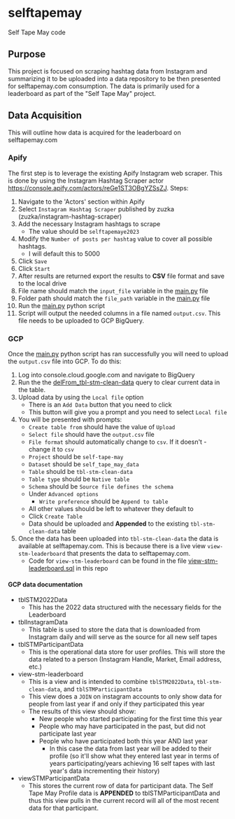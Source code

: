 # selftapemay
Self Tape May code

## Purpose
This project is focused on scraping hashtag data from Instagram and summarizing it to be uploaded into a data repository to be then presented for selftapemay.com consumption.  The data is primarily used for a leaderboard as part of the "Self Tape May" project.

## Data Acquisition
This will outline how data is acquired for the leaderboard on selftapemay.com

### Apify
The first step is to leverage the existing Apify Instagram web scraper.  This is done by using the Instagram Hashtag Scraper actor https://console.apify.com/actors/reGe1ST3OBgYZSsZJ.
Steps:
1) Navigate to the 'Actors' section within Apify
2) Select `Instagram Hashtag Scraper` published by zuzka (zuzka/instagram-hashtag-scraper)
3) Add the necessary Instagram hashtags to scrape
    - The value should be `selftapemaye2023`
4) Modify the `Number of posts per hashtag` value to cover all possible hashtags.
    - I will default this to 5000
5) Click `Save`
6) Click `Start`
7) After results are returned export the results to **CSV** file format and save to the local drive
8) File name should match the `input_file` variable in the [main.py](https://github.com/JHGelpi/selftapemay/blob/main/main.py) file
9) Folder path should match the `file_path` variable in the [main.py](https://github.com/JHGelpi/selftapemay/blob/main/main.py) file
10) Run the [main.py](https://github.com/JHGelpi/selftapemay/blob/main/main.py) python script
11) Script will output the needed columns in a file named `output.csv`.  This file needs to be uploaded to GCP BigQuery.
### GCP
Once the [main.py](https://github.com/JHGelpi/selftapemay/blob/main/main.py) python script has ran successfully you will need to upload the `output.csv` file into GCP.  To do this:
1) Log into console.cloud.google.com and navigate to BigQuery
2) Run the the [delFrom_tbl-stm-clean-data](https://github.com/JHGelpi/selftapemay/blob/main/delFrom_tbl-stm-clean-data.sql) query to clear current data in the table.
3) Upload data by using the `Local file` option
    - There is an `Add Data` button that you need to click
    - This button will give you a prompt and you need to select `Local file`
4) You will be presented with prompts:
    - `Create table from` should have the value of `Upload`
    - `Select file` should have the `output.csv` file
    - `File format` should automatically change to `csv`.  If it doesn't - change it to `csv`
    - `Project` should be `self-tape-may`
    - `Dataset` should be `self_tape_may_data`
    - `Table` should be `tbl-stm-clean-data`
    - `Table type` should be `Native table`
    - `Schema` should be `Source file defines the schema`
    - Under `Advanced options`
      - `Write preference` should be `Append to table`
    - All other values should be left to whatever they default to
    - Click `Create Table`
    - Data should be uploaded and **Appended** to the existing `tbl-stm-clean-data` table
5) Once the data has been uploaded into `tbl-stm-clean-data` the data is available at selftapemay.com.  This is because there is a live view `view-stm-leaderboard` that presents the data to selftapemay.com.
    - Code for `view-stm-leaderboard` can be found in the file [view-stm-leaderboard.sql](https://github.com/JHGelpi/selftapemay/blob/main/view-stm-leaderboard.sql) in this repo 
#### GCP data documentation
- tblSTM2022Data
    - This has the 2022 data structured with the necessary fields for the Leaderboard
- tblInstagramData
    - This table is used to store the data that is downloaded from Instagram daily and will serve as the source for all new self tapes
- tblSTMParticipantData
    - This is the operational data store for user profiles.  This will store the data related to a person (Instagram Handle, Market, Email address, etc.)
- view-stm-leaderboard
    - This is a view and is intended to combine `tblSTM2022Data`, `tbl-stm-clean-data`, and `tblSTMParticipantData`
    - This view does a `JOIN` on instagram accounts to only show data for people from last year if and only if they participated this year
    - The results of this view should show:
        - New people who started participating for the first time this year
        - People who may have participated in the past, but did not participate last year
        - People who have participated both this year AND last year
            - In this case the data from last year will be added to their profile (so it'll show what they entered last year in terms of years participating/years achieving 16 self tapes with last year's data incrementing their history)
- viewSTMParticipantData
    - This stores the current row of data for participant data.  The Self Tape May Profile data is **APPENDED** to tblSTMParticipantData and thus this view pulls in the current record will all of the most recent data for that participant.
